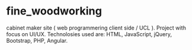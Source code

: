 # fine_woodworking
cabinet maker site ( web programmering client side / UCL ). Project with focus on UI/UX. Technolosies used are: HTML, JavaScript, jQuery, Bootstrap, PHP, Angular.
